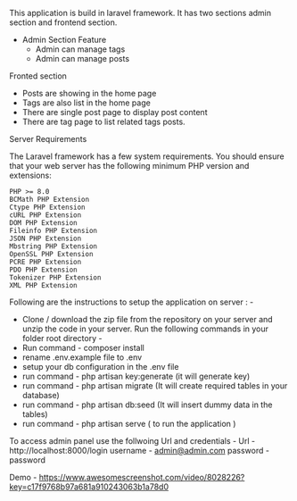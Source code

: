 This application is build in laravel framework. It has two sections admin section and frontend section. 
 - Admin Section Feature
   - Admin can manage tags
   - Admin can manage posts

Fronted section
 - Posts are showing in the home page
 - Tags are also list in the home page
 - There are single post page to display post content
 - There are tag page to list related tags posts.


Server Requirements

The Laravel framework has a few system requirements. You should ensure that your web server has the following minimum PHP version and extensions:

    PHP >= 8.0
    BCMath PHP Extension
    Ctype PHP Extension
    cURL PHP Extension
    DOM PHP Extension
    Fileinfo PHP Extension
    JSON PHP Extension
    Mbstring PHP Extension
    OpenSSL PHP Extension
    PCRE PHP Extension
    PDO PHP Extension
    Tokenizer PHP Extension
    XML PHP Extension


Following are the instructions to setup the application on server : - 

 - Clone / download the zip file from the repository on your server and unzip the code in your server. Run the following commands in your folder root directory - 
 - Run command - composer install 
 - rename .env.example file to .env
 - setup your db configuration in the .env file
 - run command - php artisan key:generate (it will generate key)
 - run command - php artisan migrate  (It will create required tables in your database)
 - run command - php artisan db:seed (It will insert dummy data in the tables)
 - run command - php artisan serve ( to run the application )

To access admin panel use the follwoing Url and credentials - 
    Url - http://localhost:8000/login
     username - admin@admin.com
     password - password
     
 Demo - https://www.awesomescreenshot.com/video/8028226?key=c17f9768b97a681a910243063b1a78d0
